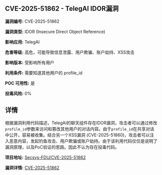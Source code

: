 ## CVE-2025-51862 - TelegAI IDOR漏洞

**漏洞编号:** CVE-2025-51862

**漏洞类型:** IDOR (Insecure Direct Object Reference)

**影响应用:** TelegAI

**危害等级:** 高危，可能导致信息泄露、用户欺骗、账户劫持、XSS攻击

**影响版本:** 受影响所有用户

**利用条件:** 需要知道其他用户的 profile_id

**POC 可用性:** 是

**投毒风险:** 0%

## 详情

根据漏洞利用代码描述，TelegAI的聊天组件存在IDOR漏洞，攻击者可以通过修改`profile_id`参数来访问和篡改其他用户的对话内容。由于`profile_id`在共享对话中公开，容易被收集。结合另一个XSS漏洞 (CVE-2025-51860)，攻击者可以注入恶意内容，发起钓鱼攻击、用户欺骗或账户劫持。由于该利用代码仅仅是说明了漏洞原理，以及PoC验证的思路。因此不认为存在投毒代码。

**项目地址:** [Secsys-FDU/CVE-2025-51862](https://github.com/Secsys-FDU/CVE-2025-51862)

**漏洞详情:** [CVE-2025-51862](https://nvd.nist.gov/vuln/detail/CVE-2025-51862)